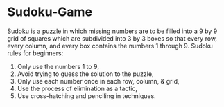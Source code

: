 # Sudoku-Game
Sudoku is a puzzle in which missing numbers are to be filled into a 9 by 9 grid of squares which are 
subdivided into 3 by 3 boxes so that every row, every column, and every box contains the numbers 1 
through 9.
Sudoku rules for beginners:
1. Only use the numbers 1 to 9,
2. Avoid trying to guess the solution to the puzzle,
3. Only use each number once in each row, column, & grid,
4. Use the process of elimination as a tactic,
5. Use cross-hatching and penciling in techniques.

